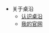 
+ 关于桌沿
  + [认识桌沿](https://deskside.github.io/post/about-me)
  + [我的官网](https://deskside.github.io/)
